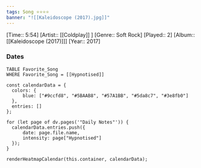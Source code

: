 ```yaml
---
tags: Song ⭐⭐⭐⭐ 
banner: "![[Kaleidoscope (2017).jpg]]"
---
```

[Time:: 5:54]
[Artist:: [[Coldplay]] ]
[Genre:: Soft Rock]
[Played:: 2]
[Album:: [[Kaleidoscope (2017)]]]
[Year:: 2017]
### Dates
````dataview
TABLE Favorite_Song
WHERE Favorite_Song = [[Hypnotised]]
````
  ```dataviewjs
const calendarData = { 
	colors: { 
		blue: ["#9ccfd8", "#5BAAB8", "#57A1BB", "#5da8c7", "#3e8fb0"] 
	}, 
	entries: [] 
}; 

for (let page of dv.pages('"Daily Notes"')) { 
	calendarData.entries.push({ 
		date: page.file.name, 
		intensity: page["Hypnotised"]
	}); 
} 

renderHeatmapCalendar(this.container, calendarData);
```
